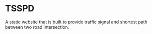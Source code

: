 # TSSPD
A static website that is built to provide traffic signal and shortest path between two road intersection.
